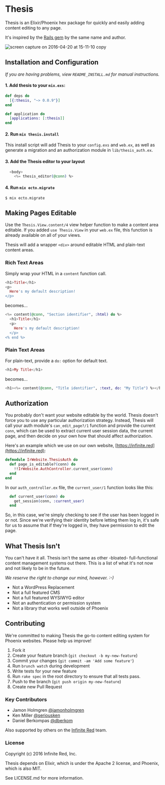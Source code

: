 # Thesis

Thesis is an Elixir/Phoenix hex package for quickly and easily adding content
editing to any page.

It's inspired by the [Rails gem](https://github.com/infinitered/thesis-rails) by
the same name and author.

![screen capture on 2016-04-20 at 15-11-10 copy](https://cloud.githubusercontent.com/assets/1775841/14692261/d4734d3a-070a-11e6-866b-eebbc40e6157.gif)


## Installation and Configuration

_If you are having problems, view `README_INSTALL.md` for manual instructions._

#### 1. Add thesis to your `mix.exs`:

```elixir
def deps do
  [{:thesis, "~> 0.0.9"}]
end

def application do
  [applications: [:thesis]]
end
```

#### 2. Run `mix thesis.install`

This install script will add Thesis to your `config.exs` and `web.ex`, as well
as generate a migration and an authorization module in `lib/thesis_auth.ex`.

#### 3. Add the Thesis editor to your layout

```eex
  <body>
    <%= thesis_editor(@conn) %>
```

#### 4. Run `mix ecto.migrate`

```
$ mix ecto.migrate
```

## Making Pages Editable

Use the `Thesis.View.content/4` view helper function to make a content area
editable. If you added `use Thesis.View` in your `web.ex` file, this function
is already available on all of your views.

Thesis will add a wrapper `<div>` around editable HTML and plain-text content
areas.

### Rich Text Areas

Simply wrap your HTML in a `content` function call.

```eex
<h1>Title</h1>
<p>
  Here's my default description!
</p>
```

becomes...

```eex
<%= content(@conn, "Section identifier", :html) do %>
  <h1>Title</h1>
  <p>
    Here's my default description!
  </p>
<% end %>
```

### Plain Text Areas

For plain-text, provide a `do:` option for default text.

```eex
<h1>My Title</h1>
```

becomes...

```eex
<h1><%= content(@conn, "Title identifier", :text, do: "My Title") %></h1>
```

## Authorization

You probably don't want your website editable by the world. Thesis doesn't
force you to use any particular authorization strategy. Instead, Thesis will
call your auth module's `can_edit_page?/1` function and provide the current
`conn`, which can be used to extract current user session data, the current
page, and then decide on your own how that should affect authorization.

Here's an example which we use on our own website, [https://infinite.red](https://infinite.red):

```elixir
defmodule IrWebsite.ThesisAuth do
  def page_is_editable?(conn) do
    !!IrWebsite.AuthController.current_user(conn)
  end
end
```

In our `auth_controller.ex` file, the `current_user/1` function looks like this:

```elixir
  def current_user(conn) do
    get_session(conn, :current_user)
  end
```

So, in this case, we're simply checking to see if the user has been logged in
or not. Since we're verifying their identity before letting them log in,
it's safe for us to assume that if they're logged in, they have permission to
edit the page.

## What Thesis Isn't

You can't have it all. Thesis isn't the same as other -bloated- full-functional content management systems out there. This is a list of what it's not now and
not likely to be in the future.

_We reserve the right to change our mind, however. :-)_

* Not a WordPress Replacement
* Not a full featured CMS
* Not a full featured WYSIWYG editor
* Not an authentication or permission system
* Not a library that works well outside of Phoenix


## Contributing

We're committed to making Thesis the go-to content editing system for Phoenix
websites. Please help us improve!

1. Fork it
2. Create your feature branch (`git checkout -b my-new-feature`)
3. Commit your changes (`git commit -am 'Add some feature'`)
4. Run `brunch watch` during development
5. Write tests for your new feature
6. Run `rake spec` in the root directory to ensure that all tests pass.
7. Push to the branch (`git push origin my-new-feature`)
8. Create new Pull Request

### Key Contributors

* Jamon Holmgren [@jamonholmgren](https://twitter.com/jamonholmgren)
* Ken Miller [@seriousken](https://github.com/kemiller)
* Daniel Berkompas [@dberkom](https://twitter.com/dberkom)

Also supported by others on the [Infinite Red](https://infinite.red) team.

### License

Copyright (c) 2016 Infinite Red, Inc.

Thesis depends on Elixir, which is under the Apache 2 license, and
Phoenix, which is also MIT.

See LICENSE.md for more information.

